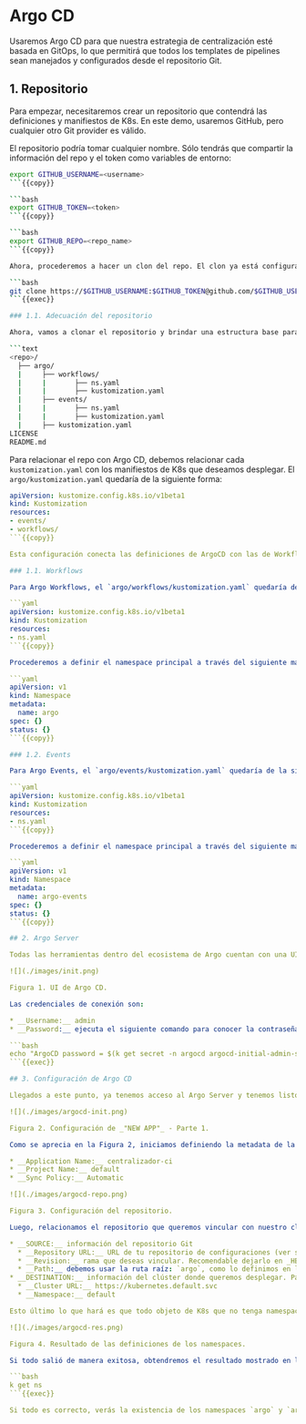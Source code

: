 # Argo CD

Usaremos Argo CD para que nuestra estrategia de centralización esté basada en GitOps, lo que permitirá que todos los templates de pipelines sean manejados y configurados desde el repositorio Git.

## 1. Repositorio

Para empezar, necesitaremos crear un repositorio que contendrá las definiciones y manifiestos de K8s. En este demo, usaremos GitHub, pero cualquier otro Git provider es válido. 

El repositorio podría tomar cualquier nombre. Sólo tendrás que compartir la información del repo y el token como variables de entorno:

```bash
export GITHUB_USERNAME=<username>
```{{copy}}

```bash
export GITHUB_TOKEN=<token>
```{{copy}}

```bash
export GITHUB_REPO=<repo_name>
```{{copy}}

Ahora, procederemos a hacer un clon del repo. El clon ya está configurado con tus credenciales, por lo que podrás hacer operaciones de `git push` sin problemas.

```bash
git clone https://$GITHUB_USERNAME:$GITHUB_TOKEN@github.com/$GITHUB_USERNAME/$GITHUB_REPO
```{{exec}}

### 1.1. Adecuación del repositorio

Ahora, vamos a clonar el repositorio y brindar una estructura base para organizar el proyecto. Se recomienda la siguiente estructura:

```text
<repo>/
  ├── argo/
  |     ├── workflows/
  |     |       ├── ns.yaml
  |     |       ├── kustomization.yaml
  |     ├── events/
  |     |       ├── ns.yaml
  |     |       ├── kustomization.yaml
  |     ├── kustomization.yaml
LICENSE
README.md
```

Para relacionar el repo con Argo CD, debemos relacionar cada `kustomization.yaml` con los manifiestos de K8s que deseamos desplegar. El `argo/kustomization.yaml` quedaría de la siguiente forma:

```yaml
apiVersion: kustomize.config.k8s.io/v1beta1
kind: Kustomization
resources:
- events/
- workflows/
```{{copy}}

Esta configuración conecta las definiciones de ArgoCD con las de Workflows y Events.

### 1.1. Workflows

Para Argo Workflows, el `argo/workflows/kustomization.yaml` quedaría de la siguiente forma:

```yaml
apiVersion: kustomize.config.k8s.io/v1beta1
kind: Kustomization
resources:
- ns.yaml
```{{copy}}

Procederemos a definir el namespace principal a través del siguiente manifiesto:

```yaml
apiVersion: v1
kind: Namespace
metadata:
  name: argo
spec: {}
status: {}
```{{copy}}

### 1.2. Events

Para Argo Events, el `argo/events/kustomization.yaml` quedaría de la siguiente forma:

```yaml
apiVersion: kustomize.config.k8s.io/v1beta1
kind: Kustomization
resources:
- ns.yaml
```{{copy}}

Procederemos a definir el namespace principal a través del siguiente manifiesto:

```yaml
apiVersion: v1
kind: Namespace
metadata:
  name: argo-events
spec: {}
status: {}
```{{copy}}

## 2. Argo Server

Todas las herramientas dentro del ecosistema de Argo cuentan con una UI interactiva que facilita la configuración de algunas operaciones. En el presente demo, ya está configurada y habilitada la consola de Argo CD. Podrás acceder a la UI haciendo [click aquí]({{TRAFFIC_HOST1_80}}).

![](./images/init.png)

Figura 1. UI de Argo CD.

Las credenciales de conexión son:

* __Username:__ admin
* __Password:__ ejecuta el siguiente comando para conocer la contraseña:

```bash
echo "ArgoCD password = $(k get secret -n argocd argocd-initial-admin-secret -o jsonpath="{.data.password}" | base64 -d)"
```{{exec}}

## 3. Configuración de Argo CD

Llegados a este punto, ya tenemos acceso al Argo Server y tenemos listo el repositorio. Lo único que debemos hacer es relacionar el repositorio con Argo CD. Lo podremos hacer a través de la UI, como se muestra en las Figuras 2, 3 y 4.

![](./images/argocd-init.png)

Figura 2. Configuración de _"NEW APP"_ - Parte 1.

Como se aprecia en la Figura 2, iniciamos definiendo la metadata de la configuración en Argo CD. Para nuestro caso:

* __Application Name:__ centralizador-ci
* __Project Name:__ default
* __Sync Policy:__ Automatic

![](./images/argocd-repo.png)

Figura 3. Configuración del repositorio.

Luego, relacionamos el repositorio que queremos vincular con nuestro cluster. También, debemos definir la referencia del clúster, que para nuestro caso sería:

* __SOURCE:__ información del repositorio Git
  * __Repository URL:__ URL de tu repositorio de configuraciones (ver sección 1).
  * __Revision:__ rama que deseas vincular. Recomendable dejarlo en _HEAD_.
  * __Path:__ debemos usar la ruta raíz: `argo`, como lo definimos en la sección 1.
* __DESTINATION:__ información del clúster donde queremos desplegar. Para este caso, será el clúster que tenemos en Killercoda.
  * __Cluster URL:__ https://kubernetes.default.svc
  * __Namespace:__ default

Esto último lo que hará es que todo objeto de K8s que no tenga namespace declarado, tome por valor `default`.

![](./images/argocd-res.png)

Figura 4. Resultado de las definiciones de los namespaces.

Si todo salió de manera exitosa, obtendremos el resultado mostrado en la Figura 4. Adicional, puedes corroborarlo ejecutando el siguiente comando:

```bash
k get ns
```{{exec}}

Si todo es correcto, verás la existencia de los namespaces `argo` y `argo-events`, que es donde existirán los objetos que construiremos de Argo Workflows y Argo Events, respectivamente.